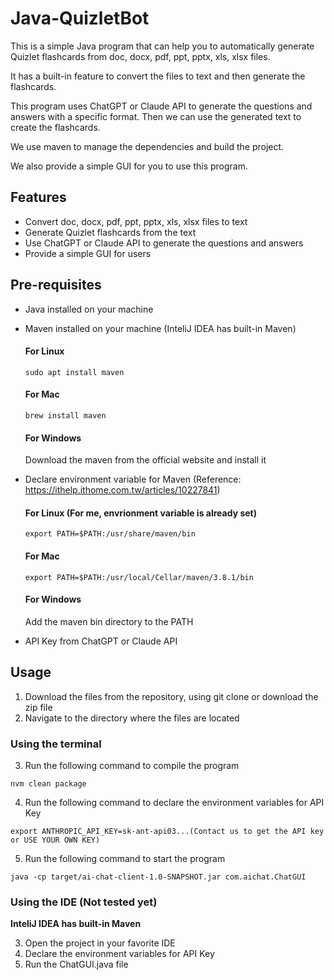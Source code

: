 # Java-QuizletBot

This is a simple Java program that can help you to automatically generate Quizlet flashcards from doc, docx, pdf, ppt, pptx, xls, xlsx files.

It has a built-in feature to convert the files to text and then generate the flashcards.

This program uses ChatGPT or Claude API to generate the questions and answers with a specific format.
Then we can use the generated text to create the flashcards.

We use maven to manage the dependencies and build the project.

We also provide a simple GUI for you to use this program.

## Features
- Convert doc, docx, pdf, ppt, pptx, xls, xlsx files to text
- Generate Quizlet flashcards from the text
- Use ChatGPT or Claude API to generate the questions and answers
- Provide a simple GUI for users

## Pre-requisites
- Java installed on your machine
- Maven installed on your machine (InteliJ IDEA has built-in Maven)
  #### For Linux
  ```
  sudo apt install maven
  ```
  #### For Mac
  ```
  brew install maven
  ```
  #### For Windows
  Download the maven from the official website and install it

- Declare environment variable for Maven
  (Reference: https://ithelp.ithome.com.tw/articles/10227841)
  #### For Linux (For me, envrionment variable is already set)
  ```
  export PATH=$PATH:/usr/share/maven/bin
  ```
  #### For Mac
  ```
  export PATH=$PATH:/usr/local/Cellar/maven/3.8.1/bin
  ```
  #### For Windows
  Add the maven bin directory to the PATH

- API Key from ChatGPT or Claude API

## Usage
1. Download the files from the repository, using git clone or download the zip file
2. Navigate to the directory where the files are located

### Using the terminal
3. Run the following command to compile the program
```
nvm clean package
```
4. Run the following command to declare the environment variables for API Key
```
export ANTHROPIC_API_KEY=sk-ant-api03...(Contact us to get the API key or USE YOUR OWN KEY)
```
5. Run the following command to start the program
```
java -cp target/ai-chat-client-1.0-SNAPSHOT.jar com.aichat.ChatGUI
```

### Using the IDE (Not tested yet)
**InteliJ IDEA has built-in Maven**

3. Open the project in your favorite IDE
4. Declare the environment variables for API Key
5. Run the ChatGUI.java file
